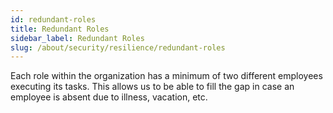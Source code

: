 ```yaml
---
id: redundant-roles
title: Redundant Roles
sidebar_label: Redundant Roles
slug: /about/security/resilience/redundant-roles
---
```


Each role within the organization
has a minimum of two different employees
executing its tasks.
This allows us to be able to fill the gap
in case an employee is absent
due to illness,
vacation, etc.
